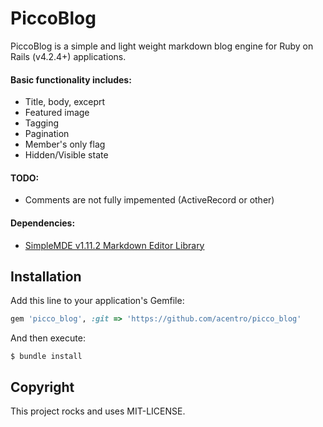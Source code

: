 # PiccoBlog

PiccoBlog is a simple and light weight markdown blog engine for Ruby on Rails (v4.2.4+) applications. 

#### Basic functionality includes:

- Title, body, exceprt
- Featured image
- Tagging
- Pagination
- Member's only flag
- Hidden/Visible state

#### TODO:
- Comments are not fully impemented (ActiveRecord or other)

#### Dependencies:
- [SimpleMDE v1.11.2 Markdown Editor Library](https://simplemde.com)

## Installation

Add this line to your application's Gemfile:
```Ruby
gem 'picco_blog', :git => 'https://github.com/acentro/picco_blog'
```

And then execute:
```
$ bundle install
```



## Copyright
This project rocks and uses MIT-LICENSE.
